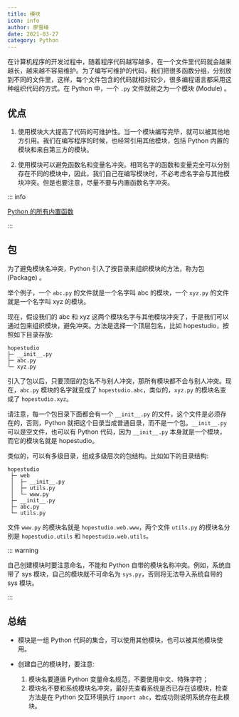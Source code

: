 ```yaml
---
title: 模块
icon: info
author: 廖雪峰
date: 2021-03-27
category: Python
---
```


在计算机程序的开发过程中，随着程序代码越写越多，在一个文件里代码就会越来越长，越来越不容易维护。为了编写可维护的代码，我们把很多函数分组，分别放到不同的文件里，这样，每个文件包含的代码就相对较少，很多编程语言都采用这种组织代码的方式。在 Python 中，一个 `.py` 文件就称之为一个模块 (Module) 。

<!-- more -->

## 优点

1. 使用模块大大提高了代码的可维护性。当一个模块编写完毕，就可以被其他地方引用。我们在编写程序的时候，也经常引用其他模块，包括 Python 内置的模块和来自第三方的模块。

1. 使用模块可以避免函数名和变量名冲突。相同名字的函数和变量完全可以分别存在不同的模块中，因此，我们自己在编写模块时，不必考虑名字会与其他模块冲突。但是也要注意，尽量不要与内置函数名字冲突。

::: info

[Python 的所有内置函数](http://docs.python.org/3/library/functions.html)

:::

## 包

为了避免模块名冲突，Python 引入了按目录来组织模块的方法，称为包 (Package) 。

举个例子，一个 `abc.py` 的文件就是一个名字叫 abc 的模块，一个 `xyz.py` 的文件就是一个名字叫 xyz 的模块。

现在，假设我们的 abc 和 xyz 这两个模块名字与其他模块冲突了，于是我们可以通过包来组织模块，避免冲突。方法是选择一个顶层包名，比如 hopestudio，按照如下目录存放:

```
hopestudio
├─ __init__.py
├─ abc.py
└─ xyz.py
```

引入了包以后，只要顶层的包名不与别人冲突，那所有模块都不会与别人冲突。现在，`abc.py` 模块的名字就变成了 `hopestudio.abc`，类似的，`xyz.py` 的模块名变成了 `hopestudio.xyz`。

请注意，每一个包目录下面都会有一个 `__init__.py` 的文件，这个文件是必须存在的，否则，Python 就把这个目录当成普通目录，而不是一个包。`__init__.py`可以是空文件，也可以有 Python 代码，因为 `__init__.py` 本身就是一个模块，而它的模块名就是 hopestudio。

类似的，可以有多级目录，组成多级层次的包结构。比如如下的目录结构:

```
hopestudio
 ├─ web
 │  ├─ __init__.py
 │  ├─ utils.py
 │  └─ www.py
 ├─ __init__.py
 ├─ abc.py
 └─ utils.py
```

文件 `www.py` 的模块名就是 `hopestudio.web.www`，两个文件 `utils.py` 的模块名分别是 `hopestudio.utils` 和 `hopestudio.web.utils`。

::: warning

自己创建模块时要注意命名，不能和 Python 自带的模块名称冲突。例如，系统自带了 sys 模块，自己的模块就不可命名为 `sys.py`，否则将无法导入系统自带的 sys 模块。

:::

## 总结

- 模块是一组 Python 代码的集合，可以使用其他模块，也可以被其他模块使用。

- 创建自己的模块时，要注意:
  1. 模块名要遵循 Python 变量命名规范，不要使用中文、特殊字符；
  2. 模块名不要和系统模块名冲突，最好先查看系统是否已存在该模块，检查方法是在 Python 交互环境执行 `import abc`，若成功则说明系统存在此模块。
